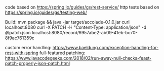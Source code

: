 code based on https://spring.io/guides/gs/rest-service/
http tests based on https://spring.io/guides/gs/testing-web/


Build: mvn package && java -jar target/accolade-0.1.0.jar
curl localhost:8080
curl -X PATCH -H "Content-Type: application/json" -d @patch.json localhost:8080/record/9957abe2-ab09-41eb-bc70-8f9ac761359c

custom error handling: https://www.baeldung.com/exception-handling-for-rest-with-spring
full-featured patching: https://www.javacodegeeks.com/2018/02/run-away-null-checks-feast-patch-properly-json-patch.html